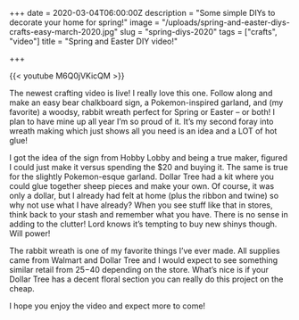 +++
date = 2020-03-04T06:00:00Z
description = "Some simple DIYs to decorate your home for spring!"
image = "/uploads/spring-and-easter-diys-crafts-easy-march-2020.jpg"
slug = "spring-diys-2020"
tags = ["crafts", "video"]
title = "Spring and Easter DIY video!"

+++

{{< youtube M6Q0jVKicQM >}}

The newest crafting video is live! I really love this one. Follow along and make an easy bear chalkboard sign, a Pokemon-inspired garland, and (my favorite) a woodsy, rabbit wreath perfect for Spring or Easter – or both! I plan to have mine up all year I’m so proud of it. It’s my second foray into wreath making which just shows all you need is an idea and a LOT of hot glue!

I got the idea of the sign from Hobby Lobby and being a true maker, figured I could just make it versus spending the $20 and buying it. The same is true for the slightly Pokemon-esque garland. Dollar Tree had a kit where you could glue together sheep pieces and make your own. Of course, it was only a dollar, but I already had felt at home (plus the ribbon and twine) so why not use what I have already? When you see stuff like that in stores, think back to your stash and remember what you have. There is no sense in adding to the clutter! Lord knows it’s tempting to buy new shinys though. Will power!

The rabbit wreath is one of my favorite things I’ve ever made. All supplies came from Walmart and Dollar Tree and I would expect to see something similar retail from $25-$40 depending on the store. What’s nice is if your Dollar Tree has a decent floral section you can really do this project on the cheap.

I hope you enjoy the video and expect more to come!